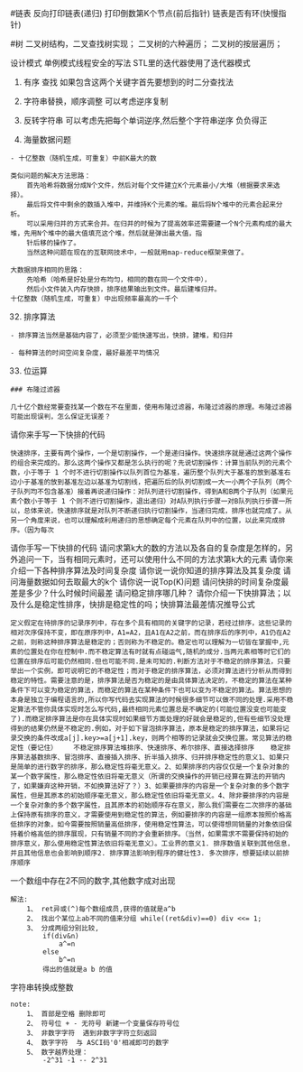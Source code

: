 
#链表
    反向打印链表(递归)
    打印倒数第K个节点(前后指针)
    链表是否有环(快慢指针)

#树
二叉树结构，二叉查找树实现；
二叉树的六种遍历；
二叉树的按层遍历；


设计模式
单例模式线程安全的写法
STL里的迭代器使用了迭代器模式
1. 有序  查找  如果包含这两个关键字首先要想到的时二分查找法
2. 字符串替换，顺序调整 可以考虑逆序复制
3. 反转字符串 可以考虑先把每个单词逆序,然后整个字符串逆序  负负得正


30. 海量数据问题
```
- 十亿整数（随机生成，可重复）中前K最大的数

类似问题的解决方法思路：
    首先哈希将数据分成N个文件，然后对每个文件建立K个元素最小/大堆（根据要求来选择）。
    最后将文件中剩余的数插入堆中，并维持K个元素的堆。最后将N个堆中的元素合起来分析。
    可以采用归并的方式来合并。在归并的时候为了提高效率还需要建一个N个元素构成的最大堆，先用N个堆中的最大值填充这个堆，然后就是弹出最大值，指
    针后移的操作了。
    当然这种问题在现在的互联网技术中，一般就用map-reduce框架来做了。

大数据排序相同的思路：
    先哈希（哈希是好处是分布均匀，相同的数在同一个文件中），
    然后小文件装入内存快排，排序结果输出到文件。最后建堆归并。
十亿整数（随机生成，可重复）中出现频率最高的一千个
```

32. 排序算法
```
- 排序算法当然是基础内容了，必须至少能快速写出，快排，建堆，和归并

- 每种算法的时间空间复杂度，最好最差平均情况
```


33. 位运算
```
### 布隆过滤器

几十亿个数经常要查找某一个数在不在里面，使用布隆过滤器，布隆过滤器的原理。布隆过滤器可能出现误判，怎么保证无误差？
```



请你来手写一下快排的代码
```
快速排序，主要有两个操作，一个是切割操作，一个是递归操作。快速排序就是通过这两个操作的组合来完成的。那么这两个操作又都是怎么执行的呢？先说切割操作：计算当前队列的元素个数，小于等于 1 个时不进行切割操作以队列首位为基准，遍历整个队列大于基准的放到基准右边小于基准的放到基准左边以基准为切割线，把遍历后的队列切割成一大一小两个子队列（两个子队列均不包含基准）接着再说递归操作：对队列进行切割操作，得到A和B两个子队列（如果元素个数小于等于 1 个则不进行切割操作，退出递归）对A队列执行步骤一对B队列执行步骤一所以，总体来说，快速排序就是对队列不断递归执行切割操作，当递归完成，排序也就完成了。从另一个角度来说，也可以理解成利用递归的思想确定每个元素在队列中的位置，以此来完成排序。（因为每次
```
请你手写一下快排的代码
请问求第k大的数的方法以及各自的复杂度是怎样的，另外追问一下，当有相同元素时，还可以使用什么不同的方法求第k大的元素
请你来介绍一下各种排序算法及时间复杂度
请你说一说你知道的排序算法及其复杂度
请问海量数据如何去取最大的k个
请你说一说Top(K)问题
请问快排的时间复杂度最差是多少？什么时候时间最差
请问稳定排序哪几种？
请你介绍一下快排算法；以及什么是稳定性排序，快排是稳定性的吗；快排算法最差情况推导公式
```
定义假定在待排序的记录序列中，存在多个具有相同的关键字的记录，若经过排序，这些记录的相对次序保持不变，即在原序列中，A1=A2，且A1在A2之前，而在排序后的序列中，A1仍在A2之前，则称这种排序算法是稳定的；否则称为不稳定的。稳定也可以理解为一切皆在掌握中,元素的位置处在你在控制中.而不稳定算法有时就有点碰运气,随机的成分.当两元素相等时它们的位置在排序后可能仍然相同.但也可能不同.是未可知的.判断方法对于不稳定的排序算法，只要举出一个实例，即可说明它的不稳定性；而对于稳定的排序算法，必须对算法进行分析从而得到稳定的特性。需要注意的是，排序算法是否为稳定的是由具体算法决定的，不稳定的算法在某种条件下可以变为稳定的算法，而稳定的算法在某种条件下也可以变为不稳定的算法。算法思想的本身是独立于编程语言的,所以你写代码去实现算法的时候很多细节可以做不同的处理.采用不稳定算法不管你具体实现时怎么写代码,最终相同元素位置总是不确定的(可能位置没变也可能变了).而稳定排序算法是你在具体实现时如果细节方面处理的好就会是稳定的,但有些细节没处理得到的结果仍然是不稳定的.例如，对于如下冒泡排序算法，原本是稳定的排序算法，如果将记录交换的条件改成a[j].key>=a[j+1].key，则两个相等的记录就会交换位置。常见算法的稳定性（要记住）    不稳定排序算法堆排序、快速排序、希尔排序、直接选择排序    稳定排序算法基数排序、冒泡排序、直接插入排序、折半插入排序、归并排序稳定性的意义1、如果只是简单的进行数字的排序，那么稳定性将毫无意义。2、如果排序的内容仅仅是一个复杂对象的某一个数字属性，那么稳定性依旧将毫无意义（所谓的交换操作的开销已经算在算法的开销内了，如果嫌弃这种开销，不如换算法好了？）3、如果要排序的内容是一个复杂对象的多个数字属性，但是其原本的初始顺序毫无意义，那么稳定性依旧将毫无意义。4、除非要排序的内容是一个复杂对象的多个数字属性，且其原本的初始顺序存在意义，那么我们需要在二次排序的基础上保持原有排序的意义，才需要使用到稳定性的算法，例如要排序的内容是一组原本按照价格高低排序的对象，如今需要按照销量高低排序，使用稳定性算法，可以使得想同销量的对象依旧保持着价格高低的排序展现，只有销量不同的才会重新排序。（当然，如果需求不需要保持初始的排序意义，那么使用稳定性算法依旧将毫无意义）。工业界的意义1. 排序数值关联到其他信息，并且其他信息也会影响到顺序2. 排序算法影响到程序的健壮性3. 多次排序，想要延续以前排序顺序
```

一个数组中存在2不同的数字,其他数字成对出现
```
解法:
    1、 ret异或(^)每个数组成员,获得的值就是a^b 
    2、 找出个某位上ab不同的值来分组 while((ret&div)==0) div <<= 1;
    3、 分成两组分别比较,
        if(div&n)
            a^=n
        else
            b^=n
        得出的值就是a b 的值
```
字符串转换成整数
```
note:
    1、 首部是空格 删除即可
    2、 符号位 + - 无符号 新建一个变量保存符号位
    3、 非数字字符  遇到非数字字符立刻返回
    4、 数字字符  与 ASCI码'0'相减即可的数字
    5、 数字越界处理：
        -2^31 -1 -- 2^31
```
